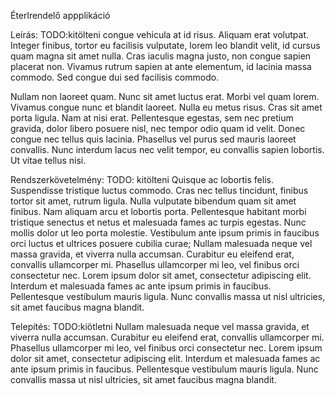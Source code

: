 
Éterlrendelő appplikáció

Leírás:
TODO:kitölteni
congue vehicula at id risus. Aliquam erat volutpat. Integer finibus, tortor eu facilisis vulputate, lorem leo blandit velit, id cursus quam magna sit amet nulla. Cras iaculis magna justo, non congue sapien placerat non. Vivamus rutrum sapien at ante elementum, id lacinia massa commodo. Sed congue dui sed facilisis commodo.

Nullam non laoreet quam. Nunc sit amet luctus erat. Morbi vel quam lorem. Vivamus congue nunc et blandit laoreet. Nulla eu metus risus. Cras sit amet porta ligula. Nam at nisi erat. Pellentesque egestas, sem nec pretium gravida, dolor libero posuere nisl, nec tempor odio quam id velit. Donec congue nec tellus quis lacinia. Phasellus vel purus sed mauris laoreet convallis. Nunc interdum lacus nec velit tempor, eu convallis sapien lobortis. Ut vitae tellus nisi.


Rendszerkövetelmény:
TODO: kitölteni
Quisque ac lobortis felis. Suspendisse tristique luctus commodo. Cras nec tellus tincidunt, finibus tortor sit amet, rutrum ligula. Nulla vulputate bibendum quam sit amet finibus. Nam aliquam arcu et lobortis porta. Pellentesque habitant morbi tristique senectus et netus et malesuada fames ac turpis egestas. Nunc mollis dolor ut leo porta molestie. Vestibulum ante ipsum primis in faucibus orci luctus et ultrices posuere cubilia curae; Nullam malesuada neque vel massa gravida, et viverra nulla accumsan. Curabitur eu eleifend erat, convallis ullamcorper mi. Phasellus ullamcorper mi leo, vel finibus orci consectetur nec. Lorem ipsum dolor sit amet, consectetur adipiscing elit. Interdum et malesuada fames ac ante ipsum primis in faucibus. Pellentesque vestibulum mauris ligula. Nunc convallis massa ut nisl ultricies, sit amet faucibus magna blandit.

Telepítés:
TODO:kiötletni
Nullam malesuada neque vel massa gravida, et viverra nulla accumsan. Curabitur eu eleifend erat, convallis ullamcorper mi. Phasellus ullamcorper mi leo, vel finibus orci consectetur nec. Lorem ipsum dolor sit amet, consectetur adipiscing elit. Interdum et malesuada fames ac ante ipsum primis in faucibus. Pellentesque vestibulum mauris ligula. Nunc convallis massa ut nisl ultricies, sit amet faucibus magna blandit.
